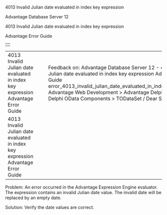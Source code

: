 4013 Invalid Julian date evaluated in index key expression




Advantage Database Server 12  

4013 Invalid Julian date evaluated in index key expression

Advantage Error Guide

|  |
| --- |
|  |

|  |  |  |  |  |
| --- | --- | --- | --- | --- |
| 4013 Invalid Julian date evaluated in index key expression  Advantage Error Guide |  |  | Feedback on: Advantage Database Server 12 - 4013 Invalid Julian date evaluated in index key expression Advantage Error Guide error\_4013\_invalid\_julian\_date\_evaluated\_in\_index\_key\_expression Advantage Web Development > Advantage Delphi OData Client > Delphi OData Components > TODataSet / Dear Support Staff, |  |
| 4013 Invalid Julian date evaluated in index key expression  Advantage Error Guide |  |  |  |  |

Problem: An error occurred in the Advantage Expression Engine evaluator. The expression contains an invalid Julian date value. The invalid date will be replaced by an empty date.

Solution: Verify the date values are correct.